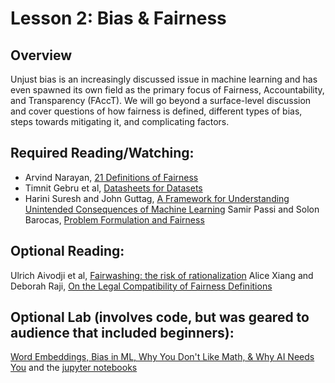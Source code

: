 # Lesson 2: Bias & Fairness

## Overview

Unjust bias is an increasingly discussed issue in machine learning and has even spawned its own field as the primary focus of Fairness, Accountability, and Transparency (FAccT).  We will go beyond a surface-level discussion and cover questions of how fairness is defined, different types of bias, steps towards mitigating it, and complicating factors.

## Required Reading/Watching:

- Arvind Narayan, [21 Definitions of Fairness](https://www.youtube.com/watch?v=jIXIuYdnyyk)
- Timnit Gebru et al, [Datasheets for Datasets](https://arxiv.org/abs/1803.09010)
- Harini Suresh and John Guttag, [A Framework for Understanding Unintended Consequences of Machine Learning](https://arxiv.org/abs/1901.10002)
Samir Passi and Solon Barocas, [Problem Formulation and Fairness](https://arxiv.org/abs/1901.02547)

## Optional Reading:
Ulrich Aivodji et al, [Fairwashing: the risk of rationalization](https://arxiv.org/abs/1901.09749)
Alice Xiang and Deborah Raji, [On the Legal Compatibility of Fairness Definitions](https://arxiv.org/abs/1912.00761)

## Optional Lab (involves code, but was geared to audience that included beginners):
[Word Embeddings, Bias in ML, Why You Don't Like Math, & Why AI Needs You](https://www.youtube.com/watch?v=25nC0n9ERq4) and the [jupyter notebooks](https://github.com/fastai/word-embeddings-workshop)



